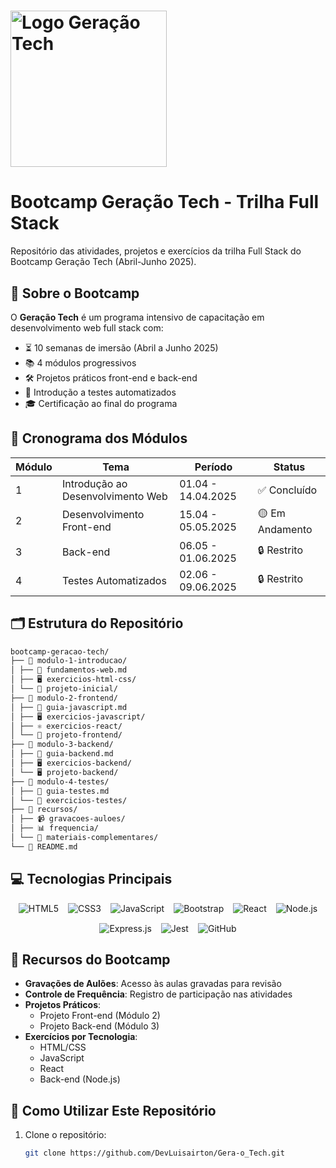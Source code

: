 # <img src="logo.png" alt="Logo Geração Tech" width="250"/> 
<h1>Bootcamp Geração Tech - Trilha Full Stack</h1>



Repositório das atividades, projetos e exercícios da trilha Full Stack do Bootcamp Geração Tech (Abril-Junho 2025).

## 🚀 Sobre o Bootcamp

O **Geração Tech** é um programa intensivo de capacitação em desenvolvimento web full stack com:

- ⏳ 10 semanas de imersão (Abril a Junho 2025)
- 📚 4 módulos progressivos
- 🛠 Projetos práticos front-end e back-end
- 🧪 Introdução a testes automatizados
- 🎓 Certificação ao final do programa

## 📅 Cronograma dos Módulos

| Módulo | Tema | Período | Status |
|--------|------|---------|--------|
| 1 | Introdução ao Desenvolvimento Web | 01.04 - 14.04.2025 | ✅ Concluído |
| 2 | Desenvolvimento Front-end | 15.04 - 05.05.2025 | 🟡 Em Andamento |
| 3 | Back-end | 06.05 - 01.06.2025 | 🔒 Restrito |
| 4 | Testes Automatizados | 02.06 - 09.06.2025 | 🔒 Restrito |

## 🗂 Estrutura do Repositório
```bash
bootcamp-geracao-tech/
├── 📂 modulo-1-introducao/
│ ├── 📜 fundamentos-web.md
│ ├── 🖥️ exercicios-html-css/
│ └── 🎨 projeto-inicial/
├── 📂 modulo-2-frontend/
│ ├── 📜 guia-javascript.md
│ ├── 🖥️ exercicios-javascript/
│ ├── ⚛️ exercicios-react/
│ └── 🎯 projeto-frontend/
├── 📂 modulo-3-backend/
│ ├── 📜 guia-backend.md
│ ├── 🖥️ exercicios-backend/
│ └── 🖥️ projeto-backend/
├── 📂 modulo-4-testes/
│ ├── 📜 guia-testes.md
│ └── 🧪 exercicios-testes/
├── 📂 recursos/
│ ├── 📹 gravacoes-auloes/
│ ├── 📊 frequencia/
│ └── 📑 materiais-complementares/
└── 📄 README.md
```


## 💻 Tecnologias Principais

<div align="center" style="display: flex; flex-wrap: wrap; gap: 15px; justify-content: center;">
  <img src="https://img.shields.io/badge/HTML5-E34F26?style=for-the-badge&logo=html5&logoColor=white" alt="HTML5"/>
  <img src="https://img.shields.io/badge/CSS3-1572B6?style=for-the-badge&logo=css3&logoColor=white" alt="CSS3"/>
  <img src="https://img.shields.io/badge/JavaScript-F7DF1E?style=for-the-badge&logo=javascript&logoColor=black" alt="JavaScript"/>
  <img src="https://img.shields.io/badge/Bootstrap-563D7C?style=for-the-badge&logo=bootstrap&logoColor=white" alt="Bootstrap"/>
  <img src="https://img.shields.io/badge/React-20232A?style=for-the-badge&logo=react&logoColor=61DAFB" alt="React"/>
  <img src="https://img.shields.io/badge/Node.js-43853D?style=for-the-badge&logo=node.js&logoColor=white" alt="Node.js"/>
  <img src="https://img.shields.io/badge/Express.js-404D59?style=for-the-badge" alt="Express.js"/>
  <img src="https://img.shields.io/badge/Jest-C21325?style=for-the-badge&logo=jest&logoColor=white" alt="Jest"/>
  <img src="https://img.shields.io/badge/GitHub-100000?style=for-the-badge&logo=github&logoColor=white" alt="GitHub"/>
</div>

## 📌 Recursos do Bootcamp

- **Gravações de Aulões**: Acesso às aulas gravadas para revisão
- **Controle de Frequência**: Registro de participação nas atividades
- **Projetos Práticos**:
  - Projeto Front-end (Módulo 2)
  - Projeto Back-end (Módulo 3)
- **Exercícios por Tecnologia**:
  - HTML/CSS
  - JavaScript
  - React
  - Back-end (Node.js)

## 📝 Como Utilizar Este Repositório

1. Clone o repositório:
   ```bash
   git clone https://github.com/DevLuisairton/Gera-o_Tech.git



